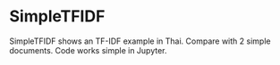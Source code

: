 # SimpleTFIDF
SimpleTFIDF shows an TF-IDF example in Thai. Compare with 2 simple documents. Code works simple in Jupyter.
